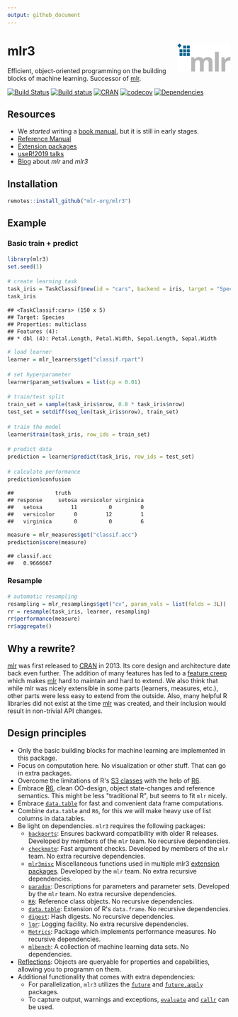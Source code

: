 ```yaml
---
output: github_document
---
```


# mlr3 <img src="man/figures/logo_navbar.png" align="right" />

Efficient, object-oriented programming on the building blocks of machine learning.
Successor of [mlr](https://github.com/mlr-org/mlr).

[![Build Status](https://travis-ci.org/mlr-org/mlr3.svg?branch=master)](https://travis-ci.org/mlr-org/mlr3)
[![Build status](https://ci.appveyor.com/api/projects/status/m2tuhgdxo8is0nv0?svg=true)](https://ci.appveyor.com/project/mlr-org/mlr3)
[![CRAN](https://www.r-pkg.org/badges/version/mlr3)](https://cran.r-project.org/package=mlr3)
[![codecov](https://codecov.io/gh/mlr-org/mlr3/branch/master/graph/badge.svg)](https://codecov.io/gh/mlr-org/mlr3)
[![Dependencies](https://tinyverse.netlify.com/badge/mlr3)](https://cran.r-project.org/package=mlr3)

## Resources

* We _started_ writing a [book manual](https://mlr3book.mlr-org.com/), but it is still in early stages.
* [Reference Manual](https://mlr3.mlr-org.com/reference/)
* [Extension packages](https://github.com/mlr-org/mlr3/wiki/Extension-Packages)
* [useR!2019 talks](https://github.com/mlr-org/mlr-outreach/tree/master/2019_useR)
* [Blog](https://mlr-org.com/) about _mlr_ and _mlr3_

## Installation


```r
remotes::install_github("mlr-org/mlr3")
```

## Example

### Basic train + predict


```r
library(mlr3)
set.seed(1)

# create learning task
task_iris = TaskClassif$new(id = "cars", backend = iris, target = "Species")
task_iris
```

```
## <TaskClassif:cars> (150 x 5)
## Target: Species
## Properties: multiclass
## Features (4):
## * dbl (4): Petal.Length, Petal.Width, Sepal.Length, Sepal.Width
```

```r
# load learner
learner = mlr_learners$get("classif.rpart")

# set hyperparameter
learner$param_set$values = list(cp = 0.01)

# train/test split
train_set = sample(task_iris$nrow, 0.8 * task_iris$nrow)
test_set = setdiff(seq_len(task_iris$nrow), train_set)

# train the model
learner$train(task_iris, row_ids = train_set)

# predict data
prediction = learner$predict(task_iris, row_ids = test_set)

# calculate performance
prediction$confusion
```

```
##             truth
## response     setosa versicolor virginica
##   setosa         11          0         0
##   versicolor      0         12         1
##   virginica       0          0         6
```

```r
measure = mlr_measures$get("classif.acc")
prediction$score(measure)
```

```
## classif.acc 
##   0.9666667
```

### Resample

```r
# automatic resampling
resampling = mlr_resamplings$get("cv", param_vals = list(folds = 3L))
rr = resample(task_iris, learner, resampling)
rr$performance(measure)
rr$aggregate()
```

## Why a rewrite?

[mlr](https://github.com/mlr-org/mlr) was first released to [CRAN](https://cran.r-project.org/package=mlr) in 2013.
Its core design and architecture date back even further.
The addition of many features has led to a [feature creep](https://en.wikipedia.org/wiki/Feature_creep) which makes [mlr](https://github.com/mlr-org/mlr) hard to maintain and hard to extend.
We also think that while mlr was nicely extensible in some parts (learners, measures, etc.), other parts were less easy to extend from the outside.
Also, many helpful R libraries did not exist at the time [mlr](https://github.com/mlr-org/mlr) was created, and their inclusion would result in non-trivial API changes.


## Design principles

* Only the basic building blocks for machine learning are implemented in this package.
* Focus on computation here. No visualization or other stuff. That can go in extra packages.
* Overcome the limitations of R's [S3 classes](https://adv-r.hadley.nz/s3.html) with the help of [R6](https://cran.r-project.org/package=R6).
* Embrace [R6](https://cran.r-project.org/package=R6), clean OO-design, object state-changes and reference semantics. This might be less "traditional R", but seems to fit `mlr` nicely.
* Embrace [`data.table`](https://cran.r-project.org/package=data.table) for fast and convenient data frame computations.
* Combine `data.table` and `R6`, for this we will make heavy use of list columns in data.tables.
* Be light on dependencies. `mlr3` requires the following packages:
    - [`backports`](https://cran.r-project.org/package=backports): Ensures backward compatibility with older R releases. Developed by members of the `mlr` team. No recursive dependencies.
    - [`checkmate`](https://cran.r-project.org/package=checkmate): Fast argument checks. Developed by members of the `mlr` team. No extra recursive dependencies.
    - [`mlr3misc`](https://github.com/mlr-org/mlr3misc) Miscellaneous functions used in multiple mlr3 [extension packages](https://github.com/mlr-org/mlr3/wiki/Extension-Packages). Developed by the `mlr` team. No extra recursive dependencies.
    - [`paradox`](https://github.com/mlr-org/paradox): Descriptions for parameters and parameter sets. Developed by the `mlr` team. No extra recursive dependencies.
    - [`R6`](https://cran.r-project.org/package=R6): Reference class objects. No recursive dependencies.
    - [`data.table`](https://cran.r-project.org/package=data.table): Extension of R's `data.frame`. No recursive dependencies.
    - [`digest`](https://cran.r-project.org/package=digest): Hash digests. No recursive dependencies.
    - [`lgr`](https://github.com/s-fleck/lgr): Logging facility. No extra recursive dependencies.
    - [`Metrics`](https://cran.r-project.org/package=Metrics): Package which implements performance measures. No recursive dependencies.
    - [`mlbench`](https://cran.r-project.org/package=mlbench): A collection of machine learning data sets. No dependencies.
* [Reflections](https://en.wikipedia.org/wiki/Reflection_%28computer_programming%29): Objects are queryable for properties and capabilities, allowing you to programm on them.
* Additional functionality that comes with extra dependencies:
    - For parallelization, `mlr3` utilizes the [`future`](https://cran.r-project.org/package=future) and [`future.apply`](https://cran.r-project.org/package=future.apply) packages.
    - To capture output, warnings and exceptions, [`evaluate`](https://cran.r-project.org/package=evaluate) and [`callr`](https://cran.r-project.org/package=callr) can be used.
